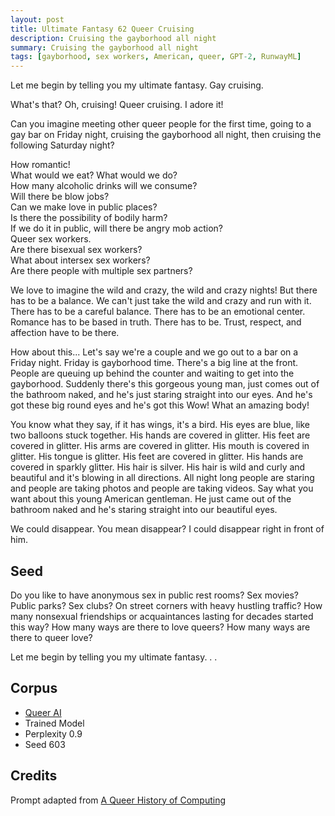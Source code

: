 ```yaml
---
layout: post
title: Ultimate Fantasy 62 Queer Cruising
description: Cruising the gayborhood all night
summary: Cruising the gayborhood all night
tags: [gayborhood, sex workers, American, queer, GPT-2, RunwayML]
---
```


Let me begin by telling you my ultimate fantasy. Gay cruising.

What's that? Oh, cruising! Queer cruising. I adore it!

Can you imagine meeting other queer people for the first time, going to a gay bar on Friday night, cruising the gayborhood all night, then cruising the following Saturday night?

How romantic!<br/>
What would we eat? What would we do?<br/>
How many alcoholic drinks will we consume?<br/>
Will there be blow jobs?<br/>
Can we make love in public places?<br/>
Is there the possibility of bodily harm?<br/>
If we do it in public, will there be angry mob action?<br/>
Queer sex workers.<br/>
Are there bisexual sex workers?<br/>
What about intersex sex workers?<br/>
Are there people with multiple sex partners?

We love to imagine the wild and crazy, the wild and crazy nights! But there has to be a balance. We can't just take the wild and crazy and run with it. There has to be a careful balance.
There has to be an emotional center. Romance has to be based in truth. There has to be. Trust, respect, and affection have to be there.

How about this... Let's say we're a couple and we go out to a bar on a Friday night. Friday is gayborhood time. There's a big line at the front. People are queuing up behind the counter and waiting to get into the gayborhood. Suddenly there's this gorgeous young man, just comes out of the bathroom naked, and he's just staring straight into our eyes. And he's got these big round eyes and he's got this Wow! What an amazing body!

You know what they say, if it has wings, it's a bird. His eyes are blue, like two balloons stuck together. His hands are covered in glitter. His feet are covered in glitter. His arms are covered in glitter. His mouth is covered in glitter. His tongue is glitter. His feet are covered in glitter. His hands are covered in sparkly glitter. His hair is silver. His hair is wild and curly and beautiful and it's blowing in all directions. All night long people are staring and people are taking photos and people are taking videos. Say what you want about this young American gentleman. He just came out of the bathroom naked and he's staring straight into our beautiful eyes.

We could disappear.
You mean disappear?
I could disappear right in front of him.

## Seed

Do you like to have anonymous sex in public rest rooms? Sex movies? Public parks? Sex clubs? On street corners with heavy hustling traffic? How many nonsexual friendships or acquaintances lasting for decades started this way? How many ways are there to love queers? How many ways are there to queer love?

Let me begin by telling you my ultimate fantasy. . .

## Corpus

- [Queer AI](/queerai)
- Trained Model
- Perplexity 0.9
- Seed 603

## Credits

Prompt adapted from [A Queer History of Computing](https://rhizome.org/editorial/2013/feb/19/queer-computing-1/)
